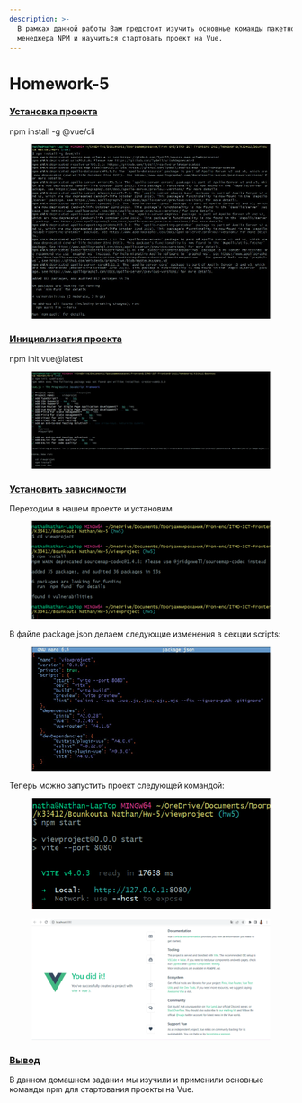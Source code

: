 ```yaml
---
description: >-
  В рамках данной работы Вам предстоит изучить основные команды пакетного
  менеджера NPM и научиться стартовать проект на Vue.
---
```


# Homework-5

### [Установка проекта](homework-5.md#ustanovka-proekta)

npm install -g @vue/cli

<figure><img src="../.gitbook/assets/image (5) (1).png" alt=""><figcaption></figcaption></figure>

### [Инициализатия проекта](homework-5.md#inicializatiya-proekta)

npm init vue@latest

<figure><img src="../.gitbook/assets/image (4) (1).png" alt=""><figcaption></figcaption></figure>

### [Установить зависимости](homework-5.md#ustanovit-zavisimosti)

Переходим в нашем проекте и установим

<figure><img src="../.gitbook/assets/image (6) (1).png" alt=""><figcaption></figcaption></figure>

В файле package.json делаем следующие изменения в секции scripts:

<figure><img src="../.gitbook/assets/image (2) (1).png" alt=""><figcaption></figcaption></figure>

Теперь можно запустить проект следующей командой:

<figure><img src="../.gitbook/assets/image (1) (1) (1).png" alt=""><figcaption></figcaption></figure>

<figure><img src="../.gitbook/assets/image (12).png" alt=""><figcaption></figcaption></figure>

### [Вывод](homework-5.md#vyvod)

В данном домашнем задании мы изучили и применили основные команды npm для стартования проекты на Vue.
